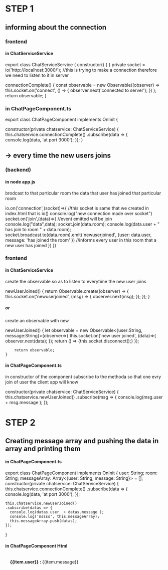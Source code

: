
# STEP 1

## informing about the connection 

### frontend
#### in ChatServiceService

 export class ChatServiceService {
  constructor() { }
  private socket = io('http://localhost:3000/'); //this is trying to make a connection therefore we need to listen to it in server

  connectionComplete() {
    const observable = new Observable<String>((observer) =>
    this.socket.on('connect', () => {
       observer.next('connected to server');
    })
    );
    return observable;
  }


### in ChatPageComponent.ts

 export class ChatPageComponent implements OnInit {

  constructor(private chatservice: ChatServiceService) {
    this.chatservice.connectionComplete()
    .subscribe(data => {
      console.log(data, 'at port 3000');
    });
  }
 

## -> every time the new users joins

### (backend)
#### in node app.js 
brodcast to that particular room the data that user has joined that particular room

io.on('connection',(socket)=>{ //this socket is same that we created in index.html that is io()
    console.log("new connection made over socket")
    socket.on('join',(data)=>{  //event emitted will be join
        console.log("data",data);
        socket.join(data.room);
        console.log(data.user + " has join to room " + data.room);
        socket.broadcast.to(data.room).emit('newuserjoined', {user:  data.user, message: 'has joined the room' }) //informs every user in this room that a new user has joined
    })
})

### frontend
#### in  ChatServiceService 
create the observable so as to listen to everytime the new user joins 

 newUserJoined() {
    return Observable.create((observer) => {
    this.socket.on('newuserjoined', (msg) => {
       observer.next(msg);
    });
   });
  }


#####      or

 create an observable with new 

 newUserJoined()
    {
        let observable = new Observable<{user:String, message:String}>(observer=>{
            this.socket.on('new user joined', (data)=>{
                observer.next(data);
            });
            return () => {this.socket.disconnect();}
        });

        return observable;
    }

#### in  ChatPageComponent.ts
in constructor of the component subscribe to the methoda so that one evry join of user the client app will know

constructor(private chatservice: ChatServiceService) {
this.chatservice.newUserJoined()
    .subscribe(msg => {
      console.log(msg.user + msg.message );
    });



# STEP 2
## Creating message array and pushing the data in array and printing them

#### in  ChatPageComponent.ts
export class ChatPageComponent implements OnInit {
  user: String;
  room: String;
  messageArray: Array<{user: String, message: String}> = [];
  constructor(private chatservice: ChatServiceService) {
    this.chatservice.connectionComplete()
    .subscribe(data => {
      console.log(data, 'at port 3000');
    });

    this.chatservice.newUserJoined()
    .subscribe(datas => {
      console.log(datas.user  + datas.message );
      console.log('mssss', this.messageArray);
      this.messageArray.push(datas);
    });
  }

#### in  ChatPageComponent Html
 <div class="row">
        <div class="well" style="height:200px; padding:15px;">
            <div *ngFor="let item of messageArray">
            <span><strong>{{item.user}} : </strong> {{item.message}}</span>
            </div>
        </div>
    </div>